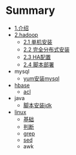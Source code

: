 # Summary

* [1.介绍](README.md)
* [2.hadoop](hadoop.md)
  * [2.1 单机安装](hadoop/install.md)
  * [2.2 完全分布式安装](hadoop/install-fully-distributed.md)
  * [2.3 HA配置](hadoop/hadoop-ha-yarn-ha.md)
  * [2.4 脚本部署](hadoop/install-by-shell.md)
* mysql
  * [yum安装mysql](yum-install-mysql.md)
* [hbase](hbase.md)
  * [acl](hbase/acl.md)
* java
  * [脚本安装jdk](install-by-shell.md)
* [linux](linux.md)
  * [基础](linux/base.md)
  * [判断](linux/if.md)
  * [grep](linux/grep.md)
  * [sed](linux/sed.md)
  * awk

